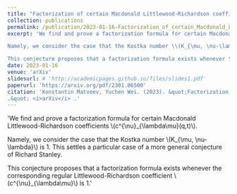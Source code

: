 ```yaml
---
title: "Factorization of certain Macdonald Littlewood-Richardson coefficients"
collection: publications
permalink: /publication/2023-01-16-Factorization_of_certain_Macdonald_Littlewood-Richardson_coefficients
excerpt: 'We find and prove a factorization formula for certain Macdonald Littlewood-Richardson coefficients \\(c^{\nu}_{\lambda\mu}(q,t)\\). 

Namely, we consider the case that the Kostka number \\(K_{\mu, \nu-\lambda}\\) is 1. This settles a particular case of a more general conjecture of Richard Stanley. 

This conjecture proposes that a factorization formula exists whenever the corresponding regular Littlewood-Richardson coefficient \\(c^{\nu}_{\lambda\mu}\\) is 1.'
date: 2023-01-16
venue: 'arXiv'
slidesurl: # 'http://academicpages.github.io/files/slides1.pdf'
paperurl: 'https://arxiv.org/pdf/2301.06500'
citation: 'Konstantin Matveev, Yuchen Wei. (2023). &quot;Factorization of certain Macdonald Littlewood-Richardson coefficients
.&quot; <i>arXiv</i> .'
---
```


'We find and prove a factorization formula for certain Macdonald Littlewood-Richardson coefficients \\(c^{\nu}_{\lambda\mu}(q,t)\\).

Namely, we consider the case that the Kostka number \\(K_{\mu, \nu-\lambda}\\) is 1. This settles a particular case of a more general conjecture of Richard Stanley.

This conjecture proposes that a factorization formula exists whenever the corresponding regular Littlewood-Richardson coefficient \\(c^{\nu}_{\lambda\mu}\\) is 1.'

<!--
The contents above will be part of a list of publications, if the user clicks the link for the publication than the contents of section will be rendered as a full page, allowing you to provide more information about the paper for the reader. When publications are displayed as a single page, the contents of the above "citation" field will automatically be included below this section in a smaller font.
-->
